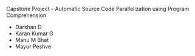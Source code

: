 Capstone Project - Automatic Source Code Parallelization using Program Comprehension

- Darshan D
- Karan Kumar G
- Manu M Bhat
- Mayur Peshve
